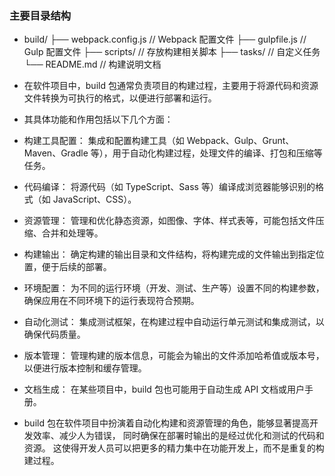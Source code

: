 ### 主要目录结构
* build/
├── webpack.config.js      // Webpack 配置文件
├── gulpfile.js            // Gulp 配置文件
├── scripts/               // 存放构建相关脚本
├── tasks/                 // 自定义任务
└── README.md              // 构建说明文档

* 在软件项目中，build 包通常负责项目的构建过程，主要用于将源代码和资源文件转换为可执行的格式，以便进行部署和运行。

* 其具体功能和作用包括以下几个方面：

* 构建工具配置：
集成和配置构建工具（如 Webpack、Gulp、Grunt、Maven、Gradle 等），用于自动化构建过程，处理文件的编译、打包和压缩等任务。
* 代码编译：
将源代码（如 TypeScript、Sass 等）编译成浏览器能够识别的格式（如 JavaScript、CSS）。
* 资源管理：
管理和优化静态资源，如图像、字体、样式表等，可能包括文件压缩、合并和处理等。
* 构建输出：
确定构建的输出目录和文件结构，将构建完成的文件输出到指定位置，便于后续的部署。
* 环境配置：
为不同的运行环境（开发、测试、生产等）设置不同的构建参数，确保应用在不同环境下的运行表现符合预期。
* 自动化测试：
集成测试框架，在构建过程中自动运行单元测试和集成测试，以确保代码质量。
* 版本管理：
管理构建的版本信息，可能会为输出的文件添加哈希值或版本号，以便进行版本控制和缓存管理。
* 文档生成：
在某些项目中，build 包也可能用于自动生成 API 文档或用户手册。

* build 包在软件项目中扮演着自动化构建和资源管理的角色，能够显著提高开发效率、减少人为错误，
同时确保在部署时输出的是经过优化和测试的代码和资源。
这使得开发人员可以把更多的精力集中在功能开发上，而不是重复的构建过程。
